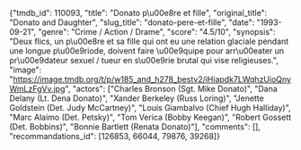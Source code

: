 {"tmdb_id": 110093, "title": "Donato p\u00e8re et fille", "original_title": "Donato and Daughter", "slug_title": "donato-pere-et-fille", "date": "1993-09-21", "genre": "Crime / Action / Drame", "score": "4.5/10", "synopsis": "Deux flics, un p\u00e8re et sa fille qui ont eu une relation glaciale pendant une longue p\u00e9riode, doivent faire \u00e9quipe pour arr\u00eater un pr\u00e9dateur sexuel / tueur en s\u00e9rie brutal qui vise religieuses.", "image": "https://image.tmdb.org/t/p/w185_and_h278_bestv2/iHiapdk7LWqhzUioQnyWmLzFgVv.jpg", "actors": ["Charles Bronson (Sgt. Mike Donato)", "Dana Delany (Lt. Dena Donato)", "Xander Berkeley (Russ Loring)", "Jenette Goldstein (Det. Judy McCartney)", "Louis Giambalvo (Chief Hugh Halliday)", "Marc Alaimo (Det. Petsky)", "Tom Verica (Bobby Keegan)", "Robert Gossett (Det. Bobbins)", "Bonnie Bartlett (Renata Donato)"], "comments": [], "recommandations_id": [126853, 66044, 79876, 39268]}